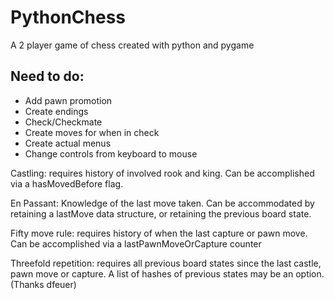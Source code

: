 # PythonChess
A 2 player game of chess created with python and pygame

## Need to do:
- Add pawn promotion
- Create endings
- Check/Checkmate
- Create moves for when in check
- Create actual menus
- Change controls from keyboard to mouse

Castling: requires history of involved rook and king. Can be accomplished via a hasMovedBefore flag.

En Passant: Knowledge of the last move taken. Can be accommodated by retaining a lastMove data structure, or retaining the previous board state.

Fifty move rule: requires history of when the last capture or pawn move. Can be accomplished via a lastPawnMoveOrCapture counter

Threefold repetition: requires all previous board states since the last castle, pawn move or capture. A list of hashes of previous states may be an option. (Thanks dfeuer)